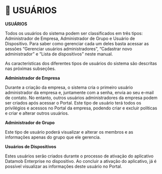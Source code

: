 # 👤 USUÁRIOS

**USUÁRIOS**

Todos os usuários do sistema podem ser classificados em três tipos: Administrador de Empresa, Administrador de Grupo e Usuário de Dispositivo. Para saber como gerenciar cada um deles basta acessar as sessões “Gerenciar usuários administradores”, “Cadastrar novo administrador” e “Lista de dispositivos” neste manual.

As características dos diferentes tipos de usuários do sistema são descritas nas próximas subseções.

**Administrador de Empresa**

Durante a criação da empresa, o sistema cria o primeiro usuário administrador da empresa e, juntamente com a senha, envia ao seu e-mail de contato. No entanto, outros usuários administradores da empresa podem ser criados após acessar o Portal. Este tipo de usuário terá todos os privilégios e acessos no Portal da empresa, podendo criar e excluir políticas e criar e alterar outros usuários.

**Administrador de Grupo**

Este tipo de usuário poderá visualizar e alterar os membros e as informações apenas do grupo que ele gerencia.

**Usuários de Dispositivos**

Estes usuários serão criados durante o processo de ativação do aplicativo Datamob Enterprise no dispositivo. Ao concluir a ativação do aplicativo, já é possível visualizar as informações deste usuário no Portal.
